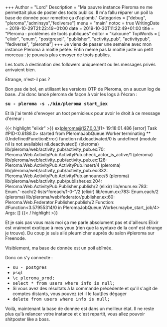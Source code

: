 +++
Author = "Lord"
Description = "Ma pauvre instance Pleroma ne me permettait plus de poster des toots publics. Il m'a fallu réparer un poil la base de donnée pour remettre ça d'aplomb."
Categories = ["debug", "pleroma","adminsys","fediverse"]
menu = "main"
notoc = true
WritingDate = 2019-10-29T21:22:49+01:00
date = 2019-10-30T11:22:49+01:00
title = "Pleroma : problèmes de toots publiques"
editor = "kakoune"
TopWords = [  "elixir", "enum", "postgresql", "publisher", "activity_pub", "activitypub", "fediverse", "pleroma"]
+++
Je viens de passer une semaine avec mon instance Pleroma à moitié petée.
Enfin même pas la moitié juste un petit morceau : je pouvais plus envoyer de toots publics.

Les toots à destination des followers uniquement ou les messages privés arrivaient bien.

Étrange, n'est-il pas ?

Bon pas de bol, en utilisant les versions OTP de Pleroma, on a aucun log de base.
J'ai donc lancé pleroma de façon à voir les logs à l'écran :

**<kbd>su - pleroma -s ./bin/pleroma start_iex</kbd>**

Et là j'ai tenté d'envoyer un toot pernicieux pour avoir le droit à ce message d'erreur :

{{< highlight "elixir" >}}
ex(pleroma@127.0.0.1)1> 19:18:01.486 [error] Task #PID<0.6188.0> started from PleromaJobQueue.Worker terminating
** (UndefinedFunctionError) function nil.deactivated/0 is undefined (module nil is not available)
    nil.deactivated()
    (pleroma) lib/pleroma/web/activity_pub/activity_pub.ex:70: Pleroma.Web.ActivityPub.ActivityPub.check_actor_is_active/1
    (pleroma) lib/pleroma/web/activity_pub/activity_pub.ex:128: Pleroma.Web.ActivityPub.ActivityPub.insert/4
    (pleroma) lib/pleroma/web/activity_pub/activity_pub.ex:332: Pleroma.Web.ActivityPub.ActivityPub.announce/5
    (pleroma) lib/pleroma/web/activity_pub/publisher.ex:204: Pleroma.Web.ActivityPub.Publisher.publish/2
    (elixir) lib/enum.ex:783: Enum."-each/2-lists^foreach/1-0-"/2
    (elixir) lib/enum.ex:783: Enum.each/2
    (pleroma) lib/pleroma/web/federator/publisher.ex:60: Pleroma.Web.Federator.Publisher.publish/2
Function: #Function<3.57955314/0 in PleromaJobQueue.Worker.maybe_start_job/4>
    Args: []
{{< / highlight >}}

Et je sais pas vous mais moi ça me parle absolument pas et d'ailleurs Elixir est vraiment exotique à mes yeux (rien que la syntaxe de la conf est étrange je trouve).
Du coup je suis allé pleurnicher auprès du salon #pleroma sur Freenode.

Visiblement, ma base de donnée est un poil abîmée.

Donc on s'y connecte :

  - <kbd>su - postgres</kbd>
  - <kbd>psql</kbd>
  - <kbd>\c pleroma_prod;</kbd>
  - <kbd>select * from users where info is null;</kbd>
  - Si vous avez des résultats à la commande précédente et qu'il s'agit de comptes distants, vous pouvez (et il le faut)les dégager
  - <kbd>delete from users where info is null;</kbd>

Voilà, maintenant la base de donnée est dans un meilleur état.
Il ne reste plus qu'à relancer votre instance et c'est repartit, vous allez pouvoir shitposter like a boss.
